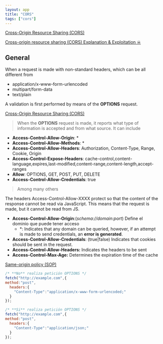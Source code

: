 ```yaml
---
layout: app
title: "CORS"
tags: ["cors"]
---
```



[Cross-Origin Resource Sharing (CORS)](https://developer.mozilla.org/en-US/docs/Web/HTTP/CORS#simple_requests)

[Cross-origin resource sharing (CORS) Explanation & Exploitation ☠](https://infosecwriteups.com/cross-origin-resource-sharing-cors-explanation-exploitation-b4179235728b)

## General

When a request is made with non-standard headers, which can be all different from

- application/x-www-form-urlencoded
- multipart/form-data
- text/plain

A validation is first performed by means of the **OPTIONS** request.

[Cross-Origin Resource Sharing (CORS)](https://developer.mozilla.org/en-US/docs/Web/HTTP/CORS#simple_requests)

> When the **OPTIONS** request is made, it reports what type of information is accepted and from what source. It can include

* **Access-Control-Allow-Origin**: *
* **Access-Control-Allow-Methods**: *
* **Access-Control-Allow-Headers**: Authorization, Content-Type, Range, Cookie, Origin
* **Access-Control-Expose-Headers**: cache-control,content-language,expires,last-modified,content-range,content-length,accept-ranges
* **Allow**: OPTIONS, GET, POST, PUT, DELETE
* **Access-Control-Allow-Credentials**: true
> Among many others
 

The headers Access-Control-Allow-XXXX protect so that the content of the response cannot be read via JavaScript. This means that the request is made, but it cannot be read from JS.

- **Access-Control-Allow-Origin**:(*schema://domain:port*) Define el dominio que puede tener acceso
    - *: Indicates that any domain can be queried, however, if an attempt is made to send credentials, an **error is generated**.
- **Access-Control-Allow-Credentials**: (true|false) Indicates that cookies should be sent in the request.
- **Access-Control-Allow-Headers:** Indicates the headers to be sent
- **Access-Control-Max-Age:** Determines the expiration time of the cache

[Same-origin policy (SOP)](https://portswigger.net/web-security/cors/same-origin-policy)

```javascript
/* **No** realiza petición OPTIONS */
fetch("http://example.com",{
method:"post",
  headers:{
    "Content-Type":"application/x-www-form-urlencoded;"
  }
});

/* **Si** realiza petición OPTIONS */
fetch("http://example.com",{
method:"post",
  headers:{
    "Content-Type":"application/json;"
  }
});
```